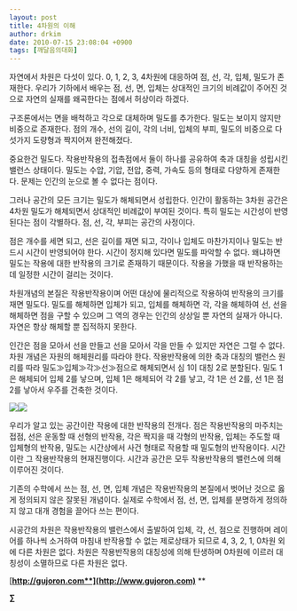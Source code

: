 ```yaml
---
layout: post
title: 4차원의 이해
author: drkim
date: 2010-07-15 23:08:04 +0900
tags: [깨달음의대화]
---
```

자연에서 차원은 다섯이 있다. 0, 1, 2, 3, 4차원에 대응하여 점, 선, 각, 입체, 밀도가 존재한다. 우리가 기하에서 배우는 점, 선, 면, 입체는 상대적인 크기의 비례값이 주어진 것으로 자연의 실재를 왜곡한다는 점에서 허상이라 하겠다.   
   
구조론에서는 면을 배척하고 각으로 대체하며 밀도를 추가한다. 밀도는 보이지 않지만 비중으로 존재한다. 점의 개수, 선의 길이, 각의 너비, 입체의 부피, 밀도의 비중으로 다섯가지 도량형과 짝지어져 완전해졌다. 

   
중요한건 밀도다. 작용반작용의 접촉점에서 둘이 하나를 공유하여 축과 대칭을 성립시킨 밸런스 상태이다. 밀도는 수압, 기압, 전압, 중력, 가속도 등의 형태로 다양하게 존재한다. 문제는 인간의 눈으로 볼 수 없다는 점이다.   
   
그러나 공간의 모든 크기는 밀도가 해체되면서 성립한다. 인간이 활동하는 3차원 공간은 4차원 밀도가 해체되면서 상대적인 비례값이 부여된 것이다. 특히 밀도는 시간성이 반영된다는 점이 각별하다. 점, 선, 각, 부피는 공간의 사정이다.   
   
점은 개수를 세면 되고, 선은 길이를 재면 되고, 각이나 입체도 마찬가지이나 밀도는 반드시 시간이 반영되어야 한다. 시간이 정지해 있다면 밀도를 파악할 수 없다. 왜냐하면 밀도는 작용에 대한 반작용의 크기로 존재하기 때문이다. 작용을 가했을 때 반작용하는데 일정한 시간이 걸리는 것이다.

  
차원개념의 본질은 작용반작용이며 어떤 대상에 물리적으로 작용하여 반작용의 크기를 재면 밀도다. 밀도를 해체하면 입체가 되고, 입체를 해체하면 각, 각을 해체하여 선, 선을 해체하면 점을 구할 수 있으며 그 역의 경우는 인간의 상상일 뿐 자연의 실재가 아니다. 자연은 항상 해체할 뿐 집적하지 못한다.   
   
인간은 점을 모아서 선을 만들고 선을 모아서 각을 만들 수 있지만 자연은 그럴 수 없다. 차원 개념은 자원의 해체원리를 따라야 한다. 작용반작용에 의한 축과 대칭의 밸런스 원리를 따라 밀도≫입체≫각≫선≫점으로 해체되면서 심 1이 대칭 2로 분할된다. 밀도 1은 해체되어 입체 2를 낳으며, 입체 1은 해체되어 각 2를 낳고, 각 1은 선 2를, 선 1은 점 2를 낳아서 우주를 건축한 것이다. 



![](http://gujoron.com/xe//files/attach/images/187/421/104/15.GIF)![](http://gujoron.com/xe//files/attach/images/187/421/104/16.GIF)



우리가 알고 있는 공간이란 작용에 대한 반작용의 전개다. 점은 작용반작용의 마주치는 접점, 선은 운동할 때 선형의 반작용, 각은 짝지을 때 각형의 반작용, 입체는 주도할 때 입체형의 반작용, 밀도는 시간상에서 사건 형태로 작용할 때 밀도형의 반작용이다. 시간이란 그 작용반작용의 현재진행이다. 시간과 공간은 모두 작용반작용의 밸런스에 의해 이루어진 것이다. 

  
기존의 수학에서 쓰는 점, 선, 면, 입체 개념은 작용반작용의 본질에서 벗어난 것으로 옳게 정의되지 않은 잘못된 개념이다. 실제로 수학에서 점, 선, 면, 입체를 분명하게 정의하지 않고 대개 경험을 끌어다 쓰는 편이다.   
   
시공간의 차원은 작용반작용의 밸런스에서 출발하여 입체, 각, 선, 점으로 진행하며 레이어를 하나씩 소거하여 마침내 반작용할 수 없는 제로상태가 되므로 4, 3, 2, 1, 0차원 외에 다른 차원은 없다. 차원은 작용반작용의 대칭성에 의해 탄생하며 0차원에 이르러 대칭성이 소멸하므로 다른 차원은 없다.



[**http://gujoron.com**](http://www.gujoron.com)** 
**

**∑**